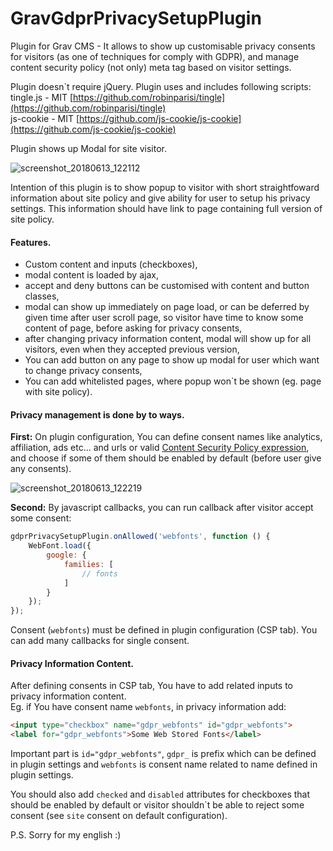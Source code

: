 # GravGdprPrivacySetupPlugin
Plugin for Grav CMS - It allows to show up customisable privacy consents for visitors (as one of techniques for comply with GDPR), and manage content security policy (not only) meta tag based on visitor settings.

Plugin doesn`t require jQuery. Plugin uses and includes following scripts:  
tingle.js - MIT [https://github.com/robinparisi/tingle](https://github.com/robinparisi/tingle)  
js-cookie - MIT [https://github.com/js-cookie/js-cookie](https://github.com/js-cookie/js-cookie)

Plugin shows up Modal for site visitor.

![screenshot_20180613_122112](https://user-images.githubusercontent.com/10743264/41347647-94d206f2-6f0a-11e8-934c-7feb934a3761.png)

Intention of this plugin is to show popup to visitor with short straightfoward information about site policy and give ability for user to setup his privacy settings. This information should have link to page containing full version of site policy.

#### Features.

* Custom content and inputs (checkboxes),
* modal content is loaded by ajax,
* accept and deny buttons can be customised with content and button classes,
* modal can show up immediately on page load, or can be deferred by given time after user scroll page, so visitor have time to know some content of page, before asking for privacy consents,
* after changing privacy information content, modal will show up for all visitors, even when they accepted previous version,
* You can add button on any page to show up modal for user which want to change privacy consents,
* You can add whitelisted pages, where popup won`t be shown (eg. page with site policy).

#### Privacy management is done by to ways.

**First:** On plugin configuration, You can define consent names like analytics, affiliation, ads etc... and urls or valid [Content Security Policy expression](https://developer.mozilla.org/en-US/docs/Web/HTTP/CSP), and choose if some of them should be enabled by default (before user give any consents).

![screenshot_20180613_122219](https://user-images.githubusercontent.com/10743264/41347648-94f54324-6f0a-11e8-80e1-4483f67e1ca4.png)

**Second:** By javascript callbacks, you can run callback after visitor accept some consent:
```js
gdprPrivacySetupPlugin.onAllowed('webfonts', function () {
    WebFont.load({
        google: {
            families: [
                // fonts
            ]
        }
    });
});
```
Consent (`webfonts`) must be defined in plugin configuration (CSP tab). You can add many callbacks for single consent.

#### Privacy Information Content.

After defining consents in CSP tab, You have to add related inputs to privacy information content.  
Eg. if You have consent name `webfonts`, in privacy information add:
```html
<input type="checkbox" name="gdpr_webfonts" id="gdpr_webfonts">
<label for="gdpr_webfonts">Some Web Stored Fonts</label>
```

Important part is `id="gdpr_webfonts"`, `gdpr_` is prefix which can be defined in plugin settings and `webfonts` is consent name related to name defined in plugin settings.

You should also add `checked` and `disabled` attributes for checkboxes that should be enabled by default or visitor shouldn\`t be able to reject some consent (see `site` consent on default configuration). 

P.S. Sorry for my english :)
